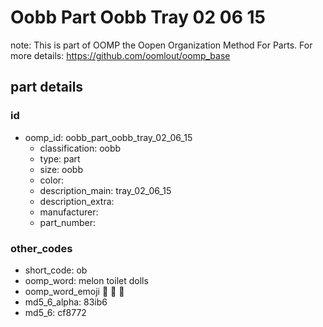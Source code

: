 # Oobb Part Oobb Tray 02 06 15  

note: This is part of OOMP the Oopen Organization Method For Parts. For more details: https://github.com/oomlout/oomp_base

##  part details





### id
* oomp_id: oobb_part_oobb_tray_02_06_15
  * classification: oobb
  * type: part
  * size: oobb
  * color: 
  * description_main: tray_02_06_15
  * description_extra: 
  * manufacturer: 
  * part_number: 

### other_codes
* short_code: ob
* oomp_word: melon toilet dolls
* oomp_word_emoji :melon: :toilet: :dolls:
* md5_6_alpha: 83ib6
* md5_6: cf8772